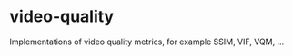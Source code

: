 video-quality
=============

Implementations of video quality metrics, for example SSIM, VIF, VQM, ...
